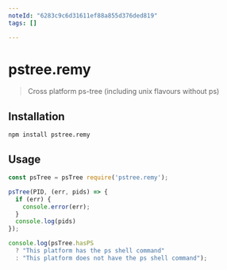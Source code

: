 ```yaml
---
noteId: "6283c9c6d31611ef88a855d376ded819"
tags: []

---
```


# pstree.remy

> Cross platform ps-tree (including unix flavours without ps)

## Installation

```shel
npm install pstree.remy
```

## Usage

```js
const psTree = psTree require('pstree.remy');

psTree(PID, (err, pids) => {
  if (err) {
    console.error(err);
  }
  console.log(pids)
});

console.log(psTree.hasPS
  ? "This platform has the ps shell command"
  : "This platform does not have the ps shell command");
```
